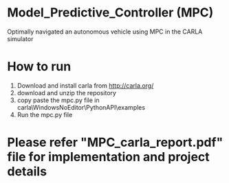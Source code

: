 # Model_Predictive_Controller (MPC)
Optimally navigated an autonomous vehicle using MPC in the CARLA simulator

# How to run
1. Download and install carla from http://carla.org/
2. download and unzip the repository
3. copy paste the mpc.py file in carla\WindowsNoEditor\PythonAPI\examples
4. Run the mpc.py file

# Please refer "MPC_carla_report.pdf" file for implementation and project details
